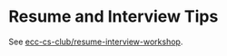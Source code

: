 # Resume and Interview Tips

See [ecc-cs-club/resume-interview-workshop](https://github.com/ecc-cs-club/resume-interview-workshop).
